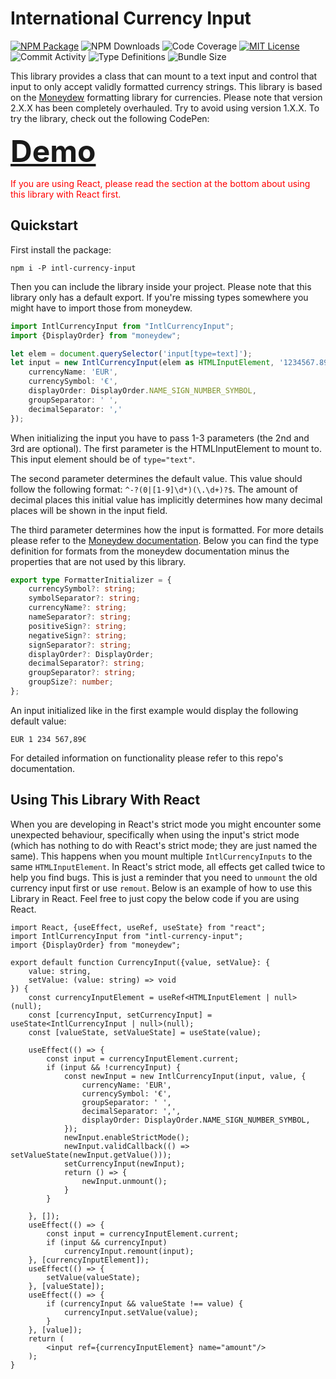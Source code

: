# International Currency Input

[![NPM Package](https://img.shields.io/npm/v/intl-currency-input?style=flat-square&logo=npm)](https://www.npmjs.com/package/intl-currency-input)
![NPM Downloads](https://img.shields.io/npm/dm/intl-currency-input?style=flat-square)
![Code Coverage](https://img.shields.io/coverallsCoverage/github/konstantin-lukas/intl-currency-input?style=flat-square)
[![MIT License](https://img.shields.io/github/license/konstantin-lukas/intl-currency-input?style=flat-square)](https://raw.githubusercontent.com/konstantin-lukas/intl-currency-input/main/LICENSE)
![Commit Activity](https://img.shields.io/github/commit-activity/m/konstantin-lukas/intl-currency-input?7&style=flat-square)
![Type Definitions](https://img.shields.io/npm/types/intl-currency-input?style=flat-square)
![Bundle Size](https://img.shields.io/bundlephobia/min/intl-currency-input?style=flat-square)


This library provides a class that can mount to a text input and control that input to only
accept validly formatted currency strings. This library is based on the 
[Moneydew](https://github.com/konstantin-lukas/moneydew) formatting library for currencies. Please note that version
2.X.X has been completely overhauled. Try to avoid using version 1.X.X. To try the library, 
check out the following CodePen:

<font size="20" >[**Demo**](https://codepen.io/konstantin-lukas/pen/oNWzwOP)</font>

<span style="color: red">If you are using React, please read the section at the bottom about using this library with React first.</span>
## Quickstart
First install the package:
```
npm i -P intl-currency-input
```
Then you can include the library inside your project. Please note that this library only has a default export.
If you're missing types somewhere you might have to import those from moneydew.
```typescript
import IntlCurrencyInput from "IntlCurrencyInput";
import {DisplayOrder} from "moneydew";

let elem = document.querySelector('input[type=text]');
let input = new IntlCurrencyInput(elem as HTMLInputElement, '1234567.89', {
    currencyName: 'EUR',
    currencySymbol: '€',
    displayOrder: DisplayOrder.NAME_SIGN_NUMBER_SYMBOL,
    groupSeparator: ' ',
    decimalSeparator: ','
});
```
When initializing the input you have to pass 1-3 parameters (the 2nd and 3rd are optional). The first parameter is the
HTMLInputElement to mount to. This input element should be of `type="text"`.

The second parameter determines the default value.
This value should follow the following format: `^-?(0|[1-9]\d*)(\.\d+)?$`. The amount of decimal places this initial value has
implicitly determines how many decimal places will be shown in the input field.

The third parameter determines how the input is formatted. For more details please refer to the 
[Moneydew documentation](https://github.com/konstantin-lukas/moneydew/tree/main/docs). Below you can find the type definition for formats from the moneydew documentation minus the properties that are not used by this library.
```typescript
export type FormatterInitializer = {
    currencySymbol?: string;
    symbolSeparator?: string;
    currencyName?: string;
    nameSeparator?: string;
    positiveSign?: string;
    negativeSign?: string;
    signSeparator?: string;
    displayOrder?: DisplayOrder;
    decimalSeparator?: string;
    groupSeparator?: string;
    groupSize?: number;
};
```
An input initialized like in the first example would display the following default value:
```
EUR 1 234 567,89€
```
For detailed information on functionality please refer to this repo's documentation.

## Using This Library With React
When you are developing in React's strict mode you might encounter some unexpected behaviour, specifically when using
the input's strict mode (which has nothing to do with React's strict mode; they are just named the same). This happens
when you mount multiple `IntlCurrencyInputs` to the same `HTMLInputElement`. In React's strict mode, all effects get called
twice to help you find bugs. This is just a reminder that you need to `unmount` the old currency input first or use
`remout`. Below is an example of how to use this Library in React. Feel free to just copy the below code if you are using
React.

```tsx
import React, {useEffect, useRef, useState} from "react";
import IntlCurrencyInput from "intl-currency-input";
import {DisplayOrder} from "moneydew";

export default function CurrencyInput({value, setValue}: {
    value: string,
    setValue: (value: string) => void
}) {
    const currencyInputElement = useRef<HTMLInputElement | null>(null);
    const [currencyInput, setCurrencyInput] = useState<IntlCurrencyInput | null>(null);
    const [valueState, setValueState] = useState(value);

    useEffect(() => {
        const input = currencyInputElement.current;
        if (input && !currencyInput) {
            const newInput = new IntlCurrencyInput(input, value, {
                currencyName: 'EUR',
                currencySymbol: '€',
                groupSeparator: ' ',
                decimalSeparator: ',',
                displayOrder: DisplayOrder.NAME_SIGN_NUMBER_SYMBOL,
            });
            newInput.enableStrictMode();
            newInput.validCallback(() => setValueState(newInput.getValue()));
            setCurrencyInput(newInput);
            return () => {
                newInput.unmount();
            }
        }

    }, []);
    useEffect(() => {
        const input = currencyInputElement.current;
        if (input && currencyInput)
            currencyInput.remount(input);
    }, [currencyInputElement]);
    useEffect(() => {
        setValue(valueState);
    }, [valueState]);
    useEffect(() => {
        if (currencyInput && valueState !== value) {
            currencyInput.setValue(value);
        }
    }, [value]);
    return (
        <input ref={currencyInputElement} name="amount"/>
    );
}
```
